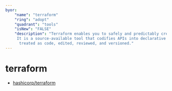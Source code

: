 ```yaml
---
byor:
    "name": "terraform"
    "ring": "adopt"
    "quadrant": "tools"
    "isNew": "FALSE"
    "description": "Terraform enables you to safely and predictably create, change, and improve infrastructure.\
     It is a source-available tool that codifies APIs into declarative configuration files that can be shared amongst team members,\
      treated as code, edited, reviewed, and versioned."
---
```


# terraform

- [hashicorp/terraform](https://github.com/hashicorp/terraform)
